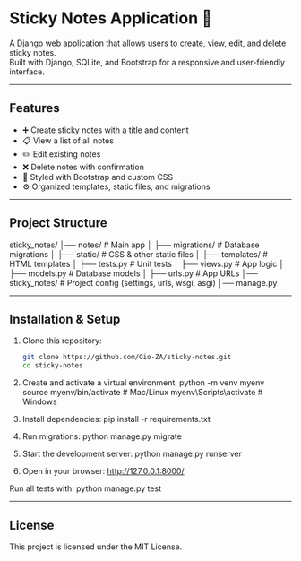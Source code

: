 # Sticky Notes Application 📝

A Django web application that allows users to create, view, edit, and delete sticky notes.  
Built with Django, SQLite, and Bootstrap for a responsive and user-friendly interface.

---

## Features
- ➕ Create sticky notes with a title and content
- 📋 View a list of all notes
- ✏️ Edit existing notes
- ❌ Delete notes with confirmation
- 🎨 Styled with Bootstrap and custom CSS
- ⚙️ Organized templates, static files, and migrations

---

## Project Structure
sticky_notes/
│── notes/ # Main app
│ ├── migrations/ # Database migrations
│ ├── static/ # CSS & other static files
│ ├── templates/ # HTML templates
│ ├── tests.py # Unit tests
│ ├── views.py # App logic
│ ├── models.py # Database models
│ ├── urls.py # App URLs
│── sticky_notes/ # Project config (settings, urls, wsgi, asgi)
│── manage.py

---

## Installation & Setup
1. Clone this repository:
   ```bash
   git clone https://github.com/Gio-ZA/sticky-notes.git
   cd sticky-notes

2. Create and activate a virtual environment:
   python -m venv myenv
   source myenv/bin/activate   # Mac/Linux
   myenv\Scripts\activate      # Windows

3. Install dependencies:
   pip install -r requirements.txt


4. Run migrations:
   python manage.py migrate

5. Start the development server:
   python manage.py runserver

6. Open in your browser:
   http://127.0.0.1:8000/


Run all tests with:
python manage.py test

---

## License

This project is licensed under the MIT License.
